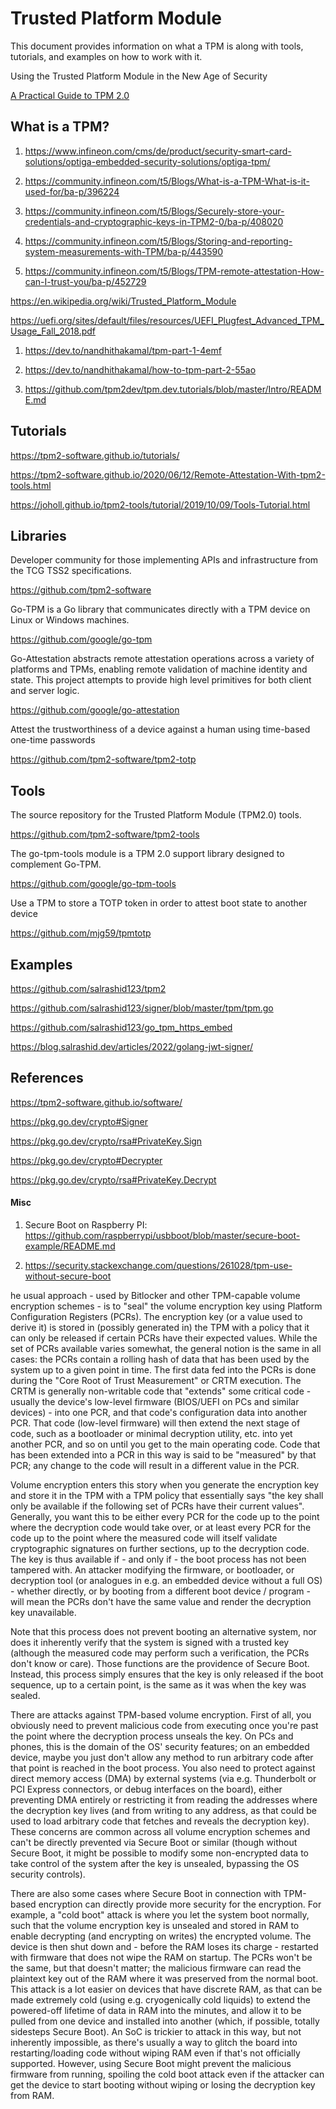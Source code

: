 # Trusted Platform Module

This document provides information on what a TPM is along with tools, tutorials,
and examples on how to work with it.


   Using the Trusted Platform Module in the New Age of Security

[A Practical Guide to TPM 2.0](https://link.springer.com/book/10.1007/978-1-4302-6584-9)


## What is a TPM?

1. https://www.infineon.com/cms/de/product/security-smart-card-solutions/optiga-embedded-security-solutions/optiga-tpm/

2. https://community.infineon.com/t5/Blogs/What-is-a-TPM-What-is-it-used-for/ba-p/396224

3. https://community.infineon.com/t5/Blogs/Securely-store-your-credentials-and-cryptographic-keys-in-TPM2-0/ba-p/408020

4. https://community.infineon.com/t5/Blogs/Storing-and-reporting-system-measurements-with-TPM/ba-p/443590

5. https://community.infineon.com/t5/Blogs/TPM-remote-attestation-How-can-I-trust-you/ba-p/452729


https://en.wikipedia.org/wiki/Trusted_Platform_Module

https://uefi.org/sites/default/files/resources/UEFI_Plugfest_Advanced_TPM_Usage_Fall_2018.pdf


1. https://dev.to/nandhithakamal/tpm-part-1-4emf

2. https://dev.to/nandhithakamal/how-to-tpm-part-2-55ao

3. https://github.com/tpm2dev/tpm.dev.tutorials/blob/master/Intro/README.md



## Tutorials

https://tpm2-software.github.io/tutorials/

https://tpm2-software.github.io/2020/06/12/Remote-Attestation-With-tpm2-tools.html

https://joholl.github.io/tpm2-tools/tutorial/2019/10/09/Tools-Tutorial.html



## Libraries

Developer community for those implementing APIs and infrastructure from the TCG TSS2 specifications.

https://github.com/tpm2-software

Go-TPM is a Go library that communicates directly with a TPM device on Linux or Windows machines.

https://github.com/google/go-tpm

Go-Attestation abstracts remote attestation operations across a variety of platforms and TPMs, enabling remote validation of machine identity and state. This project attempts to provide high level primitives for both client and server logic.

https://github.com/google/go-attestation


Attest the trustworthiness of a device against a human using time-based one-time passwords

https://github.com/tpm2-software/tpm2-totp



## Tools

The source repository for the Trusted Platform Module (TPM2.0) tools.

https://github.com/tpm2-software/tpm2-tools


The go-tpm-tools module is a TPM 2.0 support library designed to complement Go-TPM.

https://github.com/google/go-tpm-tools


Use a TPM to store a TOTP token in order to attest boot state to another device

https://github.com/mjg59/tpmtotp



## Examples

https://github.com/salrashid123/tpm2

https://github.com/salrashid123/signer/blob/master/tpm/tpm.go

https://github.com/salrashid123/go_tpm_https_embed

https://blog.salrashid.dev/articles/2022/golang-jwt-signer/



## References

https://tpm2-software.github.io/software/

https://pkg.go.dev/crypto#Signer

https://pkg.go.dev/crypto/rsa#PrivateKey.Sign

https://pkg.go.dev/crypto#Decrypter

https://pkg.go.dev/crypto/rsa#PrivateKey.Decrypt



#### Misc

1. Secure Boot on Raspberry PI:
   https://github.com/raspberrypi/usbboot/blob/master/secure-boot-example/README.md

2. https://security.stackexchange.com/questions/261028/tpm-use-without-secure-boot

he usual approach - used by Bitlocker and other TPM-capable volume encryption schemes - is to "seal" the volume encryption key using Platform Configuration Registers (PCRs). The encryption key (or a value used to derive it) is stored in (possibly generated in) the TPM with a policy that it can only be released if certain PCRs have their expected values. While the set of PCRs available varies somewhat, the general notion is the same in all cases: the PCRs contain a rolling hash of data that has been used by the system up to a given point in time. The first data fed into the PCRs is done during the "Core Root of Trust Measurement" or CRTM execution. The CRTM is generally non-writable code that "extends" some critical code - usually the device's low-level firmware (BIOS/UEFI on PCs and similar devices) - into one PCR, and that code's configuration data into another PCR. That code (low-level firmware) will then extend the next stage of code, such as a bootloader or minimal decryption utility, etc. into yet another PCR, and so on until you get to the main operating code. Code that has been extended into a PCR in this way is said to be "measured" by that PCR; any change to the code will result in a different value in the PCR.

Volume encryption enters this story when you generate the encryption key and store it in the TPM with a TPM policy that essentially says "the key shall only be available if the following set of PCRs have their current values". Generally, you want this to be either every PCR for the code up to the point where the decryption code would take over, or at least every PCR for the code up to the point where the measured code will itself validate cryptographic signatures on further sections, up to the decryption code. The key is thus available if - and only if - the boot process has not been tampered with. An attacker modifying the firmware, or bootloader, or decryption tool (or analogues in e.g. an embedded device without a full OS) - whether directly, or by booting from a different boot device / program - will mean the PCRs don't have the same value and render the decryption key unavailable.

Note that this process does not prevent booting an alternative system, nor does it inherently verify that the system is signed with a trusted key (although the measured code may perform such a verification, the PCRs don't know or care). Those functions are the providence of Secure Boot. Instead, this process simply ensures that the key is only released if the boot sequence, up to a certain point, is the same as it was when the key was sealed.

There are attacks against TPM-based volume encryption. First of all, you obviously need to prevent malicious code from executing once you're past the point where the decryption process unseals the key. On PCs and phones, this is the domain of the OS' security features; on an embedded device, maybe you just don't allow any method to run arbitrary code after that point is reached in the boot process. You also need to protect against direct memory access (DMA) by external systems (via e.g. Thunderbolt or PCI Express connectors, or debug interfaces on the board), either preventing DMA entirely or restricting it from reading the addresses where the decryption key lives (and from writing to any address, as that could be used to load arbitrary code that fetches and reveals the decryption key). These concerns are common across all volume encryption schemes and can't be directly prevented via Secure Boot or similar (though without Secure Boot, it might be possible to modify some non-encrypted data to take control of the system after the key is unsealed, bypassing the OS security controls).

There are also some cases where Secure Boot in connection with TPM-based encryption can directly provide more security for the encryption. For example, a "cold boot" attack is where you let the system boot normally, such that the volume encryption key is unsealed and stored in RAM to enable decrypting (and encrypting on writes) the encrypted volume. The device is then shut down and - before the RAM loses its charge - restarted with firmware that does not wipe the RAM on startup. The PCRs won't be the same, but that doesn't matter; the malicious firmware can read the plaintext key out of the RAM where it was preserved from the normal boot. This attack is a lot easier on devices that have discrete RAM, as that can be made extremely cold (using e.g. cryogenically cold liquids) to extend the powered-off lifetime of data in RAM into the minutes, and allow it to be pulled from one device and installed into another (which, if possible, totally sidesteps Secure Boot). An SoC is trickier to attack in this way, but not inherently impossible, as there's usually a way to glitch the board into restarting/loading code without wiping RAM even if that's not officially supported. However, using Secure Boot might prevent the malicious firmware from running, spoiling the cold boot attack even if the attacker can get the device to start booting without wiping or losing the decryption key from RAM.